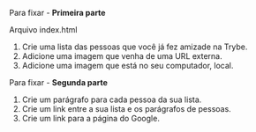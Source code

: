 Para fixar - <strong> Primeira parte</strong> <br>

Arquivo index.html

<ol>
<li>Crie uma lista das pessoas que você já fez amizade na Trybe.</li>
<li>Adicione uma imagem que venha de uma URL externa.</li>
<li>Adicione uma imagem que está no seu computador, local.</li>
</ol>

Para fixar - <strong> Segunda parte</strong> <br>


<ol>
<li>Crie um parágrafo para cada pessoa da sua lista.</li>
<li>Crie um link entre a sua lista e os parágrafos de pessoas.</li>
<li>Crie um link para a página do Google.</li>
</ol>
